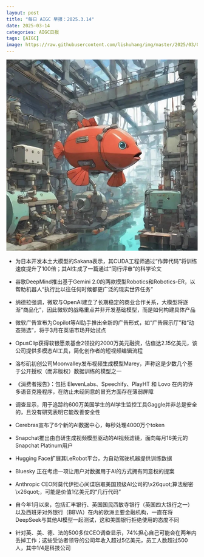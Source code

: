 ```yaml
---
layout: post
title: "每日 AIGC 早报：2025.3.14"
date: 2025-03-14
categories: AIGC日报
tags: [AIGC]
image: https://raw.githubusercontent.com/lishuhang/img/master/2025/03/0314-d.jpg
---
```


![封面图](https://raw.githubusercontent.com/lishuhang/img/master/2025/03/0314-d.jpg)

  - 为日本开发本土大模型的Sakana表示，其CUDA工程师通过“作弊代码”将训练速度提升了100倍；其AI生成了一篇通过“同行评审”的科学论文

  - 谷歌DeepMind推出基于Gemini 2.0的两款模型Robotics和Robotics-ER，以帮助机器人“执行比以往任何时候都更广泛的现实世界任务”

  - 纳德拉强调，微软与OpenAI建立了长期稳定的商业合作关系，大模型将逐渐“商品化”，因此微软的战略重点并非开发基础模型，而是如何构建具体产品

  - 微软广告宣布为Copilot等AI助手推出全新的广告形式，如“广告展示厅”和“动态筛选”，将于3月在英语市场开始试点

  - OpusClip获得软银愿景基金2领投的2000万美元融资，估值达2.15亿美元，该公司提供多模态AI工具，简化创作者的短视频编辑流程

  - 洛杉矶初创公司Moonvalley发布视频生成模型Marey，声称这是少数几个基于公开授权（而非版权）数据训练的模型之一

  - 《消费者报告》：包括 ElevenLabs、Speechify、PlayHT 和 Lovo 在内的许多语音克隆程序，在防止未经同意的冒充方面存在薄弱屏障

  - 调查显示，用于追踪约600万美国学生的AI学生监控工具Gaggle并非总是安全的，且没有研究表明它能改善安全性

  - Cerebras宣布了6个新的AI数据中心，每秒处理4000万个token

  - Snapchat推出由自研生成视频模型驱动的AI视频滤镜，面向每月16美元的Snapchat Platinum用户

  - Hugging Face扩展其LeRobot平台，为自动驾驶机器提供训练数据

  - Bluesky 正在考虑一项让用户对数据用于AI的方式拥有同意权的提案

  - Anthropic CEO阿莫代伊担心间谍窃取美国顶级AI公司的\x26quot;算法秘密\x26quot;，可能是价值1亿美元的“几行代码”

  - 自今年1月以来，包括汇丰银行、英国国民西敏寺银行（英国四大银行之一）以及西班牙对外银行（BBVA）在内的欧洲主要金融机构，一直在将DeepSeek与其他AI模型一起测试，这和美国银行拒绝使用的态度不同

  - 针对英、美、德、法的500多位CEO调查显示，74%担心自己可能会在两年内丢掉工作；这些受访者领导的公司年收入超过5亿美元，员工人数超过500人，其中1/4是科技公司
